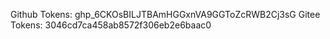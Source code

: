 Github Tokens:
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
Gitee Tokens:
3046cd7ca458ab8572f306eb2e6baac0